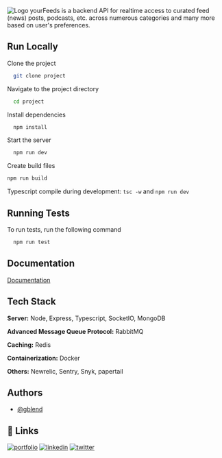 ![Logo](dist/public/uploads/custom_swagger_logo.png)
yourFeeds is a backend API for realtime access to curated feed (news) posts, podcasts, etc. across numerous categories and many more based on user's preferences.

## Run Locally

Clone the project
```bash
  git clone project
```

Navigate to the project directory
```bash
  cd project
```

Install dependencies
```bash
  npm install
```

Start the server
```bash
  npm run dev
```

Create build files
```bash
npm run build
```

Typescript compile during development:
`tsc -w` and `npm run dev`

## Running Tests
To run tests, run the following command

```bash
  npm run test
```

## Documentation
[Documentation](https://feedkit.herokuapp.com/api-docs/)

## Tech Stack
**Server:** Node, Express, Typescript, SocketIO, MongoDB

**Advanced Message Queue Protocol:** RabbitMQ

**Caching:** Redis

**Containerization:** Docker

**Others:** Newrelic, Sentry, Snyk, papertail

## Authors
- [@gblend](https://www.github.com/gblend)

## 🔗 Links
[![portfolio](https://img.shields.io/badge/my_portfolio-000?style=for-the-badge&logo=ko-fi&logoColor=white)](https://gblend.tech/)
[![linkedin](https://img.shields.io/badge/linkedin-0A66C2?style=for-the-badge&logo=linkedin&logoColor=white)](https://linkedin.com/in/gabriel-ilochi-75a237174/)
[![twitter](https://img.shields.io/badge/twitter-1DA1F2?style=for-the-badge&logo=twitter&logoColor=white)](https://twitter.com/_gblend)